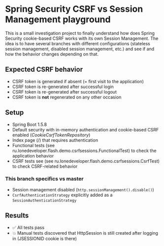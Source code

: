 # Spring Security CSRF vs Session Management playground

This is a small investigation project to finally understand how does Spring Security cookie-based CSRF works with its own Session Management.
The idea is to have several branches with different configurations (stateless session management, disabled session management, etc.) and see if and how the behavior changes depending on that.

## Expected CSRF behavior
- CSRF token is generated if absent (= first visit to the application)
- CSRF token is re-generated after successful login
- CSRF token is re-generated after successful logout
- CSRF token is **not** regenerated on any other occasion 

## Setup
- Spring Boot 1.5.8
- Default security with in-memory authentication and cookie-based CSRF enabled (_CookieCsrfTokenRepository_)
- Index page (/) that requires authentication
- Functional tests (see ru.lonedeveloper.flash.demo.csrfsessions.FunctionalTest) to check the application behavior
- CSRF tests see (see ru.lonedeveloper.flash.demo.csrfsessions.CsrfTest) to check CSRF-related behavior

### This branch specifics vs master
- Session management disabled (`http.sessionManagement().disable()`)
- `CsrfAuthenticationStrategy` explicitly added as a `SessionAuthenticationStrategy` 

## Results
- :white_check_mark: All tests pass
- :boom: Manual tests discovered that HttpSession is still created after logging in (JSESSIONID cookie is there)